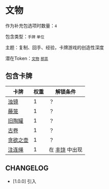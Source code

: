 # 文物

作为补充包选项时数量：`4`

包含类型：`手牌` `单位`

主题：复制、回手、经验，卡牌游戏的创造性深度

潜在Token：[`文物`](邪祟.md) [`邪祟`](邪祟.md)

## 包含卡牌

卡牌 | 权重 | 解锁条件
--- | --- | ---
[浊镜](../卡牌/浊镜.md) | 1 | ？
[藤笼](../卡牌/藤笼.md) | 1  | ？
[旧陶罐](../卡牌/旧陶罐.md) | 1 | ？
[古卷](../卡牌/古卷.md) | 1 | ？
[贪欲之壶](../卡牌/贪欲之壶.md) | 1 | ？
[注连绳](../卡牌/注连绳.md) | 1 | 在 [丰饶](丰饶.md) 中出现

## CHANGELOG

- [1.0.0] 引入

